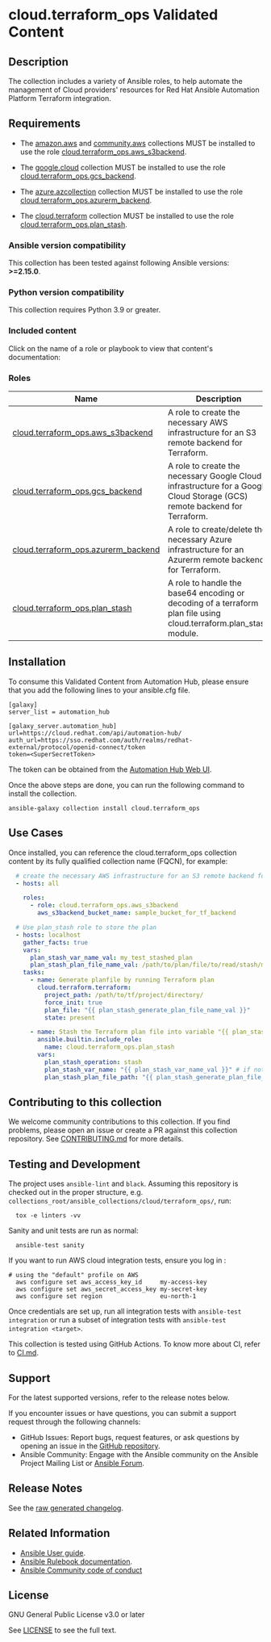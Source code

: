# cloud.terraform_ops Validated Content

## Description

The collection includes a variety of Ansible roles, to help automate the management of Cloud providers' resources for Red Hat Ansible Automation Platform Terraform integration.

## Requirements

- The [amazon.aws](https://github.com/ansible-collections/amazon.aws) and [community.aws](https://github.com/ansible-collections/amazon.aws) collections MUST be installed to use the role [cloud.terraform_ops.aws_s3backend](https://github.com/redhat-cop/cloud.terraform_ops/blob/main/roles/aws_s3backend/README.md).

- The [google.cloud](https://github.com/ansible-collections/google.cloud) collection MUST be installed to use the role [cloud.terraform_ops.gcs_backend](https://github.com/redhat-cop/cloud.terraform_ops/blob/main/roles/gcs_backend/README.md).

- The [azure.azcollection](https://github.com/ansible-collections/azure) collection MUST be installed to use the role [cloud.terraform_ops.azurerm_backend](https://github.com/redhat-cop/cloud.terraform_ops/tree/main/roles/azurerm_backend/README.md).

- The [cloud.terraform](https://github.com/ansible-collections/cloud.terraform) collection MUST be installed to use the role [cloud.terraform_ops.plan_stash](https://github.com/redhat-cop/cloud.terraform_ops/tree/main/roles/cloud.terraform_ops.plan_stash/README.md).

<!--start requires_ansible-->
### Ansible version compatibility

This collection has been tested against following Ansible versions: **>=2.15.0**.

### Python version compatibility

This collection requires Python 3.9 or greater.

### Included content

Click on the name of a role or playbook to view that content's documentation:

<!--start collection content-->
### Roles
Name | Description
--- | ---
[cloud.terraform_ops.aws_s3backend](https://github.com/redhat-cop/cloud.terraform_ops/blob/main/roles/aws_s3backend/README.md)|A role to create the necessary AWS infrastructure for an S3 remote backend for Terraform.
[cloud.terraform_ops.gcs_backend](https://github.com/redhat-cop/cloud.terraform_ops/blob/main/roles/gcs_backend/README.md)|A role to create the necessary Google Cloud infrastructure for a Google Cloud Storage (GCS) remote backend for Terraform.
[cloud.terraform_ops.azurerm_backend](https://github.com/redhat-cop/cloud.terraform_ops/tree/main/roles/azurerm_backend/README.md)|A role to create/delete the necessary Azure infrastructure for an Azurerm remote backend for Terraform.
[cloud.terraform_ops.plan_stash](https://github.com/redhat-cop/cloud.terraform_ops/tree/main/roles/plan_stash/README.md)|A role to handle the base64 encoding or decoding of a terraform plan file using cloud.terraform.plan_stash module.

## Installation

To consume this Validated Content from Automation Hub, please ensure that you add the following lines to your ansible.cfg file.

```
[galaxy]
server_list = automation_hub

[galaxy_server.automation_hub]
url=https://cloud.redhat.com/api/automation-hub/
auth_url=https://sso.redhat.com/auth/realms/redhat-external/protocol/openid-connect/token
token=<SuperSecretToken>
```
The token can be obtained from the [Automation Hub Web UI](https://console.redhat.com/ansible/automation-hub/token).

Once the above steps are done, you can run the following command to install the collection.

```
ansible-galaxy collection install cloud.terraform_ops
```

## Use Cases

Once installed, you can reference the cloud.terraform_ops collection content by its fully qualified collection name (FQCN), for example:

```yaml
  # create the necessary AWS infrastructure for an S3 remote backend for Terraform.
  - hosts: all

    roles:
      - role: cloud.terraform_ops.aws_s3backend
        aws_s3backend_bucket_name: sample_bucket_for_tf_backend

  # Use plan_stash role to store the plan
  - hosts: localhost
    gather_facts: true
    vars:
      plan_stash_var_name_val: my_test_stashed_plan
      plan_stash_plan_file_name_val: /path/to/plan/file/to/read/stash/myplan.tfplan
    tasks:
      - name: Generate planfile by running Terraform plan
        cloud.terraform.terraform:
          project_path: /path/to/tf/project/directory/
          force_init: true
          plan_file: "{{ plan_stash_generate_plan_file_name_val }}"
          state: present

      - name: Stash the Terraform plan file into variable "{{ plan_stash_var_name_val }}"
        ansible.builtin.include_role:
          name: cloud.terraform_ops.plan_stash
        vars:
          plan_stash_operation: stash
          plan_stash_var_name: "{{ plan_stash_var_name_val }}" # if not provided, defaults to "terraform_plan"
          plan_stash_plan_file_path: "{{ plan_stash_generate_plan_file_name_val }}"
```

## Contributing to this collection

We welcome community contributions to this collection. If you find problems, please open an issue or create a PR against this collection repository.
See [CONTRIBUTING.md](https://github.com/redhat-cop/cloud.terraform_ops/blob/main/CONTRIBUTING.md) for more details.

## Testing and Development

The project uses `ansible-lint` and `black`.
Assuming this repository is checked out in the proper structure,
e.g. `collections_root/ansible_collections/cloud/terraform_ops/`, run:

```shell
  tox -e linters -vv
```

Sanity and unit tests are run as normal:

```shell
  ansible-test sanity
```

If you want to run AWS cloud integration tests, ensure you log in :

```shell
# using the "default" profile on AWS
  aws configure set aws_access_key_id     my-access-key
  aws configure set aws_secret_access_key my-secret-key
  aws configure set region                eu-north-1

```

Once credentials are set up, run all integration tests with `ansible-test integration` or run a subset of integration tests with `ansible-test integration <target>`.

This collection is tested using GitHub Actions. To know more about CI, refer to [CI.md](https://github.com/https://github.com/redhat-cop/cloud.terraform_ops/blob/main/CI.md).

## Support

For the latest supported versions, refer to the release notes below.

If you encounter issues or have questions, you can submit a support request through the following channels:
 - GitHub Issues: Report bugs, request features, or ask questions by opening an issue in the [GitHub repository](https://github.com/redhat-cop/cloud.terraform_ops/).
 - Ansible Community: Engage with the Ansible community on the Ansible Project Mailing List or [Ansible Forum](https://forum.ansible.com/g/AWS).

## Release Notes

See the [raw generated changelog](https://github.com/redhat-cop/cloud.terraform_ops/blob/main/CHANGELOG.rst).

## Related Information

 - [Ansible User guide](https://docs.ansible.com/ansible/latest/user_guide/index.html).
 -  [Ansible Rulebook documentation](https://ansible.readthedocs.io/projects/rulebook/en/stable/index.html).
 - [Ansible Community code of conduct](https://docs.ansible.com/ansible/latest/community/code_of_conduct.html)

## License

GNU General Public License v3.0 or later

See [LICENSE](https://github.com/redhat-cop/cloud.terraform_ops/blob/main/LICENSE) to see the full text.

